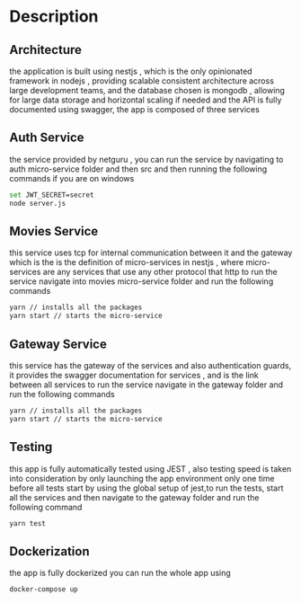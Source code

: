 # Description

## Architecture

the application is built using nestjs , which is the only opinionated framework in nodejs , providing scalable consistent architecture across large development teams,
and the database chosen is mongodb , allowing for large data storage and horizontal scaling if needed
and the API is fully documented using swagger,
the app is composed of three services

## Auth Service

the service provided by netguru , you can run the service by
navigating to auth micro-service folder and then src and then running the following commands if you are on windows

```bash
set JWT_SECRET=secret
node server.js
```

## Movies Service

this service uses tcp for internal communication between it and the gateway which is the is the definition of micro-services in nestjs , where micro-services are any services that use any other protocol that http to run the service navigate into movies micro-service folder and run the following commands

```bash
yarn // installs all the packages
yarn start // starts the micro-service
```

## Gateway Service

this service has the gateway of the services and also authentication guards, it provides the swagger documentation for services , and is the link between all services to run the service navigate in the gateway folder and run the following commands

```bash
yarn // installs all the packages
yarn start // starts the micro-service
```

## Testing
 this app is fully automatically tested using JEST , also testing speed is taken into consideration by only launching the app environment only one time before all tests start by using the global setup of jest,to run the tests, start all the services and then navigate to the gateway folder and run the following command
 ```bash
 yarn test
```

## Dockerization
 the app is fully dockerized you can run the whole app using 
  ```bash
 docker-compose up 
```